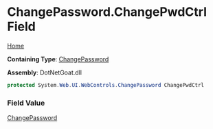 # ChangePassword\.ChangePwdCtrl Field

[Home](../../../../../README.md)

**Containing Type**: [ChangePassword](../README.md)

**Assembly**: DotNetGoat\.dll

```csharp
protected System.Web.UI.WebControls.ChangePassword ChangePwdCtrl
```

### Field Value

[ChangePassword](https://docs.microsoft.com/en-us/dotnet/api/system.web.ui.webcontrols.changepassword)

